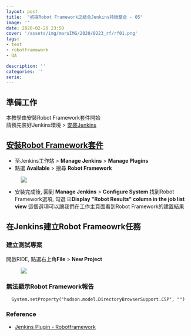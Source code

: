 ```yaml
---
layout: post
title:  "初探Robot Framework之結合Jenkins持續整合 - 05"
image: ''
date: 2020-02-28 23:50
cover: '/assets/img/maruIMG/2020/0223_rf/rf01.png'
tags:
- test
- robotframework
- QA

description: ''
categories: ''
serie: 
---
```


## 準備工作

本教學由安裝Robot Framework套件開始  
請預先裝好Jenkins環境 > [安裝Jenkins](https://jenkins.io/download/)

## [安裝Robot Framework套件](https://plugins.jenkins.io/robot/)

* 至Jenkins工作站 > **Manage Jenkins** > **Manage Plugins**
* 點選 **Available** > 搜尋 **Robot Framework**
<figure class="foto-legenda">
	<img src="{{"/assets/img/maruIMG/2020/0226_rf/10.jpg"}}">
</figure>

* 安裝完成後, 回到 **Manage Jenkins** >  **Configure System**
  找到Robot Framework選項, 勾選 ☑**Display "Robot Results" column in the job list view**
  這個選項可以讓我們在工作主頁面看到Robot Framework的建置結果


## 在Jenkins建立Robot Frameowrk任務

### 建立測試專案
開啟RIDE, 點選右上角**File** > **New Project**  

<figure class="foto-legenda">
	<img src="{{"/assets/img/maruIMG/2020/0226_rf/05.png"}}">
</figure>









### 無法顯示Robot Framework報告
```
  System.setProperty("hudson.model.DirectoryBrowserSupport.CSP", "")
```

### Reference
* [Jenkins Plugin - Robotframework](https://plugins.jenkins.io/robot/)